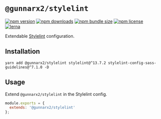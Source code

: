 # `@gunnarx2/stylelint`

[![npm version](https://img.shields.io/npm/v/@gunnarx2/stylelint.svg)](https://www.npmjs.com/package/@gunnarx2/stylelint)
[![npm downloads](https://img.shields.io/npm/dm/@gunnarx2/stylelint.svg)](https://www.npmjs.com/package/@gunnarx2/stylelint)
[![npm bundle size](https://img.shields.io/bundlephobia/minzip/@gunnarx2/stylelint)](https://www.npmjs.com/package/@gunnarx2/stylelint)
[![npm license](https://img.shields.io/npm/l/@gunnarx2/stylelint)](https://www.npmjs.com/package/@gunnarx2/stylelint)
[![lerna](https://img.shields.io/badge/maintained%20with-lerna-cc00ff.svg)](https://lerna.js.org/)

Extendable [Stylelint](https://stylelint.io/) configuration.

## Installation

```shell
yarn add @gunnarx2/stylelint stylelint@^13.7.2 stylelint-config-sass-guidelines@^7.1.0 -D
```

## Usage

Extend `@gunnarx2/stylelint` in the Stylelint config.

```javascript
module.exports = {
  extends: '@gunnarx2/stylelint'
};
```
